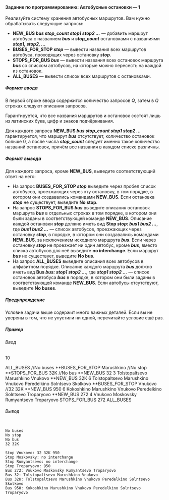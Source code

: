 #### Задание по программированию: Автобусные остановки — 1 ####


Реализуйте систему хранения автобусных маршрутов. Вам нужно обрабатывать следующие запросы:

* **NEW_BUS *bus stop_count stop1 stop2 ...*** — добавить маршрут автобуса с названием ***bus*** и ***stop_count*** остановками с названиями ***stop1, stop2, ...***
* **BUSES_FOR_STOP *stop*** — вывести названия всех маршрутов автобуса, проходящих через остановку ***stop***.
* **STOPS_FOR_BUS *bus*** — вывести названия всех остановок маршрута ***bus*** со списком автобусов, на которые можно пересесть на каждой из остановок.
* **ALL_BUSES** — вывести список всех маршрутов с остановками.

##### Формат ввода #####
В первой строке ввода содержится количество запросов *Q*, затем в *Q* строках следуют описания запросов.

Гарантируется, что все названия маршрутов и остановок состоят лишь из латинских букв, цифр и знаков подчёркивания.

Для каждого запроса **NEW_BUS *bus stop_count stop1 stop2 ...*** гарантируется, что маршрут ***bus*** отсутствует, количество остановок больше 0, а после числа ***stop_count*** следует именно такое количество названий остановок, причём все названия в каждом списке различны.

##### Формат вывода #####
Для каждого запроса, кроме **NEW_BUS**, выведите соответствующий ответ на него:

* На запрос **BUSES_FOR_STOP *stop*** выведите через пробел список автобусов, проезжающих через эту остановку, в том порядке, в котором они создавались командами **NEW_BUS**. Если остановка ***stop*** не существует, выведите **No stop**.
* На запрос **STOPS_FOR_BUS *bus*** выведите описания остановок маршрута ***bus*** в отдельных строках в том порядке, 
 в котором они были заданы в соответствующей команде **NEW_BUS**. Описание каждой остановки ***stop*** должно иметь вид 
 **Stop *stop: bus1 bus2 ...***, где ***bus1 bus2 ...*** — список автобусов, проезжающих через остановку ***stop***, 
 в порядке, в котором они создавались командами **NEW_BUS**, за исключением исходного маршрута ***bus***. 
 Если через остановку ***stop*** не проезжает ни один автобус, кроме ***bus***, вместо списка автобусов для неё выведите 
 **no interchange**. Если маршрут ***bus*** не существует, выведите **No bus**.
* На запрос **ALL_BUSES** выведите описания всех автобусов в алфавитном порядке. Описание каждого маршрута ***bus*** должно иметь вид **Bus *bus: stop1 stop2 ...***, где ***stop1 stop2 ...*** — список остановок автобуса ***bus*** в порядке, в котором они были заданы в соответствующей команде **NEW_BUS**. Если автобусы отсутствуют, выведите **No buses**.

##### Предупреждение #####
Условие задачи выше содержит много важных деталей. Если вы не уверены в том, что не упустили ни одной, перечитайте условие ещё раз.

##### Пример #####
###### Ввод ######
10

ALL_BUSES //No buses
**BUSES_FOR_STOP Marushkino //No stop
**STOPS_FOR_BUS 32K //No bus
**NEW_BUS 32 3 Tolstopaltsevo Marushkino Vnukovo
**NEW_BUS 32K 6 Tolstopaltsevo Marushkino Vnukovo Peredelkino Solntsevo Skolkovo
**BUSES_FOR_STOP Vnukovo //32 32K
**NEW_BUS 950 6 Kokoshkino Marushkino Vnukovo Peredelkino Solntsevo Troparyovo
**NEW_BUS 272 4 Vnukovo Moskovsky Rumyantsevo Troparyovo
STOPS_FOR_BUS 272
ALL_BUSES
###### Вывод ######
```commandline

No buses
No stop
No bus
32 32K

Stop Vnukovo: 32 32K 950
Stop Moskovsky: no interchange
Stop Rumyantsevo: no interchange
Stop Troparyovo: 950
Bus 272: Vnukovo Moskovsky Rumyantsevo Troparyovo
Bus 32: Tolstopaltsevo Marushkino Vnukovo
Bus 32K: Tolstopaltsevo Marushkino Vnukovo Peredelkino Solntsevo Skolkovo
Bus 950: Kokoshkino Marushkino Vnukovo Peredelkino Solntsevo Troparyovo
```
